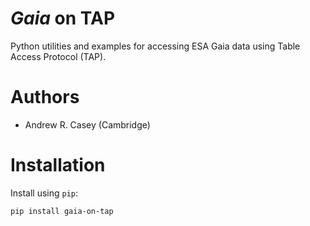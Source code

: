 *Gaia* on TAP
=============

Python utilities and examples for accessing ESA Gaia data using Table Access Protocol (TAP).


Authors
=======

 - Andrew R. Casey (Cambridge)


Installation
============

Install using `pip`:

````
pip install gaia-on-tap
````
